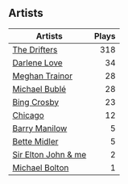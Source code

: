 ## Artists
Artists | Plays 
----- | -----: 
[The Drifters](/artists/the-drifters-1393) | 318
[Darlene Love](/artists/darlene-love-118320) | 34
[Meghan Trainor](/artists/meghan-trainor-543619) | 28
[Michael Bublé](/artists/michael-buble-58319) | 28
[Bing Crosby](/artists/bing-crosby-1864) | 23
[Chicago](/artists/chicago-5663) | 12
[Barry Manilow](/artists/barry-manilow-31897) | 5
[Bette Midler](/artists/bette-midler-58591) | 5
[Sir Elton John & me](/artists/sir-elton-john-me-206023) | 2
[Michael Bolton](/artists/michael-bolton-5090) | 1

